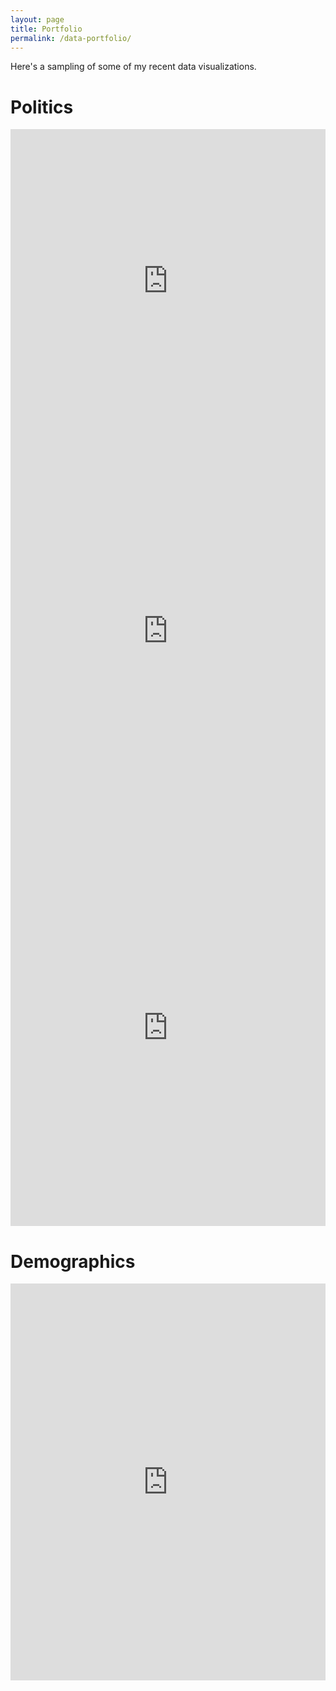 ```yaml
---
layout: page
title: Portfolio
permalink: /data-portfolio/
---
```

Here's a sampling of some of my recent data visualizations.

# Politics

<iframe style="border: none;" src="https://public.tableau.com/views/Trump-Clinton-geography/Townsinperspective?:showVizHome=no&amp;:embed=true" width="100%" height="485px"></iframe>

<iframe style="border: none;" src="https://public.tableau.com/views/AHCA-BCRA/masterdash?:showVizHome=no&amp;:embed=true" width="100%" height="635px"></iframe>

<iframe style="border: none;" src="https://public.tableau.com/views/Mainelegislativecommittees/Bothchambers?:showVizHome=no&amp;:embed=true" width="100%" height="635px"></iframe>

# Demographics

<iframe style="border: none;" src="https://public.tableau.com/views/populationchangesbycity2016/bubbledash?:showVizHome=no&amp;:embed=true" width="100%" height="635px"></iframe>
